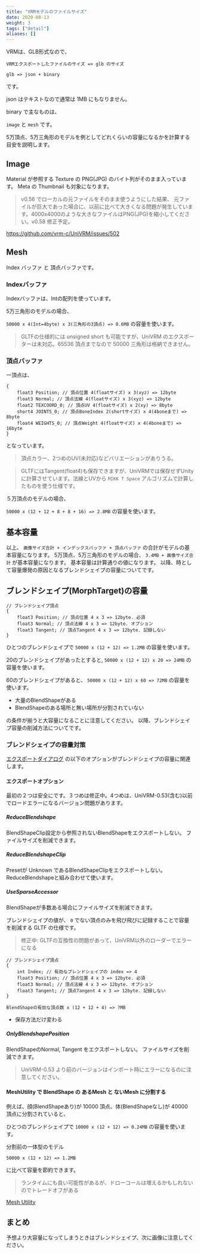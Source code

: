 ```yaml
---
title: "VRMモデルのファイルサイズ"
date: 2020-08-13
weight: 3
tags: ["detail"]
aliases: []
---
```


VRMは、GLB形式なので、

`VRMエクスポートしたファイルのサイズ => glb のサイズ`

`glb => json + binary`

です。

json はテキストなので通常は 1MB にもなりません。

binary で主なものは、

`image` と `mesh` です。

5万頂点、5万三角形のモデルを例としてどれくらいの容量になるかを計算する目安を説明します。

## Image

Material が参照する Texture の PNG(JPG) のバイト列がそのまま入っています。
Meta の Thumbnail も対象になります。

> v0.56 でローカルの元ファイルをそのまま使うようにした結果、
元ファイルが巨大であった場合に、以前に比べて大きくなる問題が発生しています。4000x4000のような大きなファイルはPNG(JPG)を縮小してください。v0.58 修正予定。

https://github.com/vrm-c/UniVRM/issues/502

## Mesh

Index バッファ と 頂点バッファです。

### Indexバッファ

Indexバッファは、Intの配列を使っています。

5万三角形のモデルの場合、

`50000 x 4(Int=4byte) x 3(三角形の3頂点) => 0.6MB` の容量を使います。

> GLTFの仕様的には unsigned short も可能ですが、UniVRM のエクスポーターは未対応。65536 頂点までなので 50000 三角形は格納できません。

### 頂点バッファ

一頂点は、

```
{
    float3 Position; // 頂点位置 4(floatサイズ) x 3(xyz) => 12byte
    float3 Normal; // 頂点法線 4(floatサイズ) x 3(xyz) => 12byte
    float2 TEXCOORD_0; // 頂点UV 4(floatサイズ) x 2(xy) => 8byte
    short4 JOINTS_0; // 頂点BoneIndex 2(shortサイズ) x 4(4boneまで) => 8byte
    float4 WEIGHTS_0; // 頂点Weight 4(floatサイズ) x 4(4boneまで) => 16byte
}
```

となっています。

> 頂点カラー、2つめのUV(未対応)などバリエーションがありうる。

> GLTFにはTangent(float4)も保存できますが、UniVRMでは保存せずUnityに計算させています。法線とUVから `MIKK T Space` アルゴリズムで計算したものを使う仕様です。

５万頂点のモデルの場合、

`50000 x (12 + 12 + 8 + 8 + 16) => 2.8MB` の容量を使います。

## 基本容量

以上、 `画像サイズ合計 + インデックスバッファ + 頂点バッファ` の合計がモデルの基本容量になります。
5万頂点、5万三角形のモデルの場合、 `3.4MB + 画像サイズ合計` が基本容量になります。
基本容量は計算通りの値になります。
以降、時として容量爆発の原因となるブレンドシェイプの容量についてです。

## ブレンドシェイプ(MorphTarget)の容量

```
// ブレンドシェイプ頂点
{
    float3 Position; // 頂点位置 4 x 3 => 12byte. 必須
    float3 Normal; // 頂点法線 4 x 3 => 12byte. オプション
    float3 Tangent; // 頂点Tangent 4 x 3 => 12byte. 記録しない
}
```

ひとつのブレンドシェイプで `50000 x (12 + 12) => 1.2MB` の容量を使います。

20のブレンドシェイプがあったとすると,
`50000 x (12 + 12) x 20 => 24MB` の容量を使います。

60のブレンドシェイプがあると、
`50000 x (12 + 12) x 60 => 72MB` の容量を使います。

* 大量のBlendShapeがある
* BlendShapeのある場所と無い場所が分割されていない

の条件が揃うと大容量になることに注意してください。
以降、ブレンドシェイプ容量の削減方法についてです。

### ブレンドシェイプの容量対策

[エクスポートダイアログ](/univrm/export/univrm_export)
の以下のオプションがブレンドシェイプの容量に関連します。

#### エクスポートオプション

最初の２つは安全にです。３つめは修正中。4つめは、UniVRM-0.53(含む)以前でロードエラーになるバージョン問題があります。

##### ReduceBlendshape
BlendShapeClip設定から参照されないBlendShapeをエクスポートしない。
ファイルサイズを削減できます。

##### ReduceBlendshapeClip
Presetが Unknown であるBlendShapeClipをエクスポートしない。
ReduceBlendshapeと組み合わせて使います。

##### UseSparseAccessor
BlendShapeが多数ある場合にファイルサイズを削減できます。

ブレンドシェイプの値が、 `0` でない頂点のみを飛び飛びに記録することで容量を削減する GLTF の仕様です。

> 修正中: GLTFの互換性の問題があって、UniVRM以外のローダーでエラーになる

```
// ブレンドシェイプ頂点
{
    int Index; // 有効なブレンドシェイプの index => 4
    float3 Position; // 頂点位置 4 x 3 => 12byte. 必須
    float3 Normal; // 頂点法線 4 x 3 => 12byte. オプション
    float3 Tangent; // 頂点Tangent 4 x 3 => 12byte. 記録しない
}
```

`BlendShapeの有効な頂点数 x (12 + 12 + 4) => ?MB`

* 保存方法だけ変わる

##### OnlyBlendshapePosition
BlendShapeのNormal, Tangent をエクスポートしない。
ファイルサイズを削減できます。

> UniVRM-0.53 より前のバージョンはインポート時にエラーになるのに注意してください。

#### MeshUtility で BlendShape の あるMesh と ないMesh に分割する

例えば、顔(BlendShapeあり)が 10000 頂点、体(BlendShapeなし)が 40000 頂点に分割されていると、

ひとつのブレンドシェイプで `10000 x (12 + 12) => 0.24MB` の容量を使います。

分割前の一体型のモデル

`50000 x (12 + 12) => 1.2MB` 

に比べて容量を節約できます。

> ランタイムにも良い可能性があるが、ドローコールは増えるかもしれないのでトレードオフがある

[Mesh Utility](/gltf/mesh_utility)

## まとめ

予想より大容量になってしまうときはブレンドシェイプ、次に画像に注意してください。

